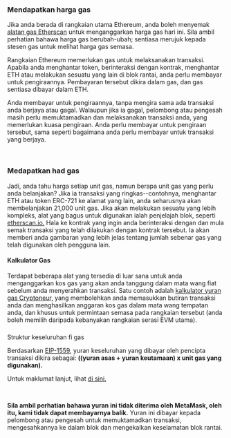 ### Mendapatkan harga gas


Jika anda berada di rangkaian utama Ethereum, anda boleh menyemak [alatan gas Etherscan](https://etherscan.io/gastracker) untuk menganggarkan harga gas hari ini. Sila ambil perhatian bahawa harga gas berubah-ubah; sentiasa merujuk kepada stesen gas untuk melihat harga gas semasa.


Rangkaian Ethereum memerlukan gas untuk melaksanakan transaksi. Apabila anda menghantar token, berinteraksi dengan kontrak, menghantar ETH atau melakukan sesuatu yang lain di blok rantai, anda perlu membayar untuk pengiraannya. Pembayaran tersebut dikira dalam gas, dan gas sentiasa dibayar dalam ETH.


Anda membayar untuk pengiraannya, tanpa mengira sama ada transaksi anda berjaya atau gagal. Walaupun jika ia gagal, pelombong atau pengesah masih perlu memuktamadkan dan melaksanakan transaksi anda, yang memerlukan kuasa pengiraan. Anda perlu membayar untuk pengiraan tersebut, sama seperti bagaimana anda perlu membayar untuk transaksi yang berjaya.


 


### Medapatkan had gas


Jadi, anda tahu harga setiap unit gas, namun berapa unit gas yang perlu anda belanjakan? Jika ia transaksi yang ringkas--contohnya, menghantar ETH atau token ERC-721 ke alamat yang lain, anda seharusnya akan membelanjakan 21,000 unit gas. Jika akan melakukan sesuatu yang lebih kompleks, alat yang bagus untuk digunakan ialah penjelajah blok, seperti [etherscan.io.](https://etherscan.io/) Hala ke kontrak yang ingin anda berinteraksi dengan dan mula semak transaksi yang telah dilakukan dengan kontrak tersebut. Ia akan memberi anda gambaran yang lebih jelas tentang jumlah sebenar gas yang telah digunakan oleh pengguna lain.



#### Kalkulator Gas


Terdapat beberapa alat yang tersedia di luar sana untuk anda menganggarkan kos gas yang akan anda tanggung dalam mata wang fiat sebelum anda menyerahkan transaksi. Satu contoh adalah [kalkulator yuran gas Cryptoneur,](https://www.cryptoneur.xyz/gas-fees-calculator) yang membolehkan anda memasukkan butiran transaksi anda dan menghasilkan anggaran kos gas dalam mata wang tempatan anda, dan khusus untuk permintaan semasa pada rangkaian tersebut (anda boleh memilih daripada kebanyakan rangkaian serasi EVM utama).



### 
Struktur keseluruhan fi gas


Berdasarkan [EIP-1559](https://github.com/ethereum/EIPs/blob/master/EIPS/eip-1559.md), yuran keseluruhan yang dibayar oleh pencipta transaksi dikira sebagai: **((yuran asas + yuran keutamaan) x unit gas yang digunakan).**


Untuk maklumat lanjut, lihat [di sini.](https://support.metamask.io/hc/en-us/articles/4404600179227)


 


**Sila ambil perhatian bahawa yuran ini tidak diterima oleh MetaMask, oleh itu, kami tidak dapat membayarnya balik.** Yuran ini dibayar kepada pelombong atau pengesah untuk memuktamadkan transaksi, mengesahkannya ke dalam blok dan mengekalkan keselamatan blok rantai.

